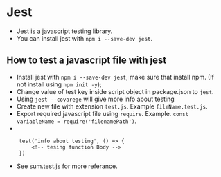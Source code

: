 # Jest
- Jest is a javascript testing library.
- You can install jest with `npm i --save-dev jest`.

## How to test a javascript file with jest
- Install jest with `npm i --save-dev jest`, make sure that install npm. (If not install using `npm init -y`);
- Change value of test key inside script object in package.json to `jest`. 
- Using `jest --covarege` will give more info about testing
- Create new file with extension `test.js`. Example `fileName.test.js`.
- Export required javascript file using `require`. Example. `const variableName = require('filenamePath')`.
- 
```
    test('info about testing', () => {
        <!-- tesing function Body -->
    })
```

- See sum.test.js for more referance.
